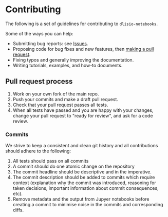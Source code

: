 # Contributing

The following is a set of guidelines for contributing to `dlisio-notebooks`.

Some of the ways you can help:

- Submitting bug reports: see
  [Issues](https://github.com/equinor/dlisio-notebooks/issues).
- Proposing code for bug fixes and new features, then [making a pull
  request](https://docs.github.com/en/pull-requests/collaborating-with-pull-requests/proposing-changes-to-your-work-with-pull-requests/about-pull-requests).
- Fixing typos and generally improving the documentation.
- Writing tutorials, examples, and how-to documents.

## Pull request process

1. Work on your own fork of the main repo.
1. Push your commits and make a draft pull request.
1. Check that your pull request passes all tests.
1. When all tests have passed and you are happy with your changes, change your
   pull request to "ready for review", and ask for a code review.

### Commits

We strive to keep a consistent and clean git history and all contributions
should adhere to the following:

1. All tests should pass on all commits
1. A commit should do one atomic change on the repository
1. The commit headline should be descriptive and in the imperative.
1. The commit description should be added to commits which require context
   (explanation why the commit was introduced, reasoning for taken decisions,
   important information about commit consequences, etc).
1. Remove metadata and the output from Jupyer notebooks before creating a
   commit to minimise noise in the commits and corresponding diffs.
